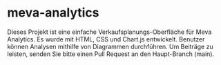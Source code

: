 # meva-analytics
Dieses Projekt ist eine einfache Verkaufsplanungs-Oberfläche für Meva Analytics. Es wurde mit HTML, CSS und Chart.js entwickelt. Benutzer können Analysen mithilfe von Diagrammen durchführen. Um Beiträge zu leisten, senden Sie bitte einen Pull Request an den Haupt-Branch (main).
